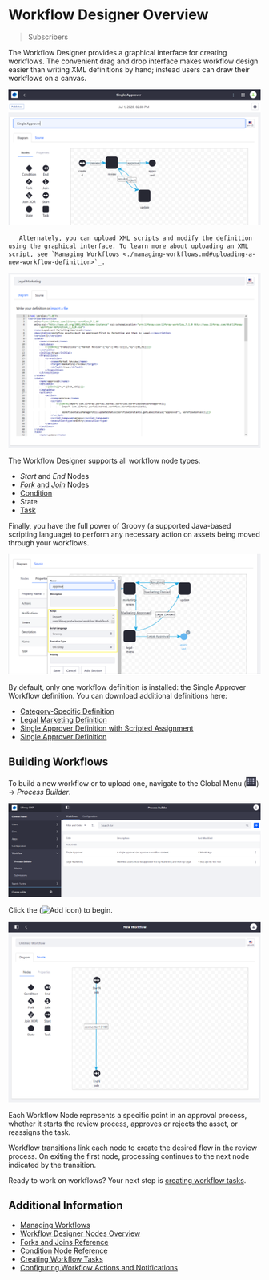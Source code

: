 # Workflow Designer Overview

> Subscribers

The Workflow Designer provides a graphical interface for creating workflows. The convenient drag and drop interface makes workflow design easier than writing XML definitions by hand; instead users can draw their workflows on a canvas.

![You can drag and drop nodes on the Canvas.](./workflow-designer-overview/images/04.png)

```tip::
   Alternately, you can upload XML scripts and modify the definition using the graphical interface. To learn more about uploading an XML script, see `Managing Workflows <./managing-workflows.md#uploading-a-new-workflow-definition>`_.
```

![Use the Source tab to upload an XML file.](./workflow-designer-overview/images/03.png)

The Workflow Designer supports all workflow node types:

* _Start_ and _End_ Nodes
* [_Fork_ and _Join_](./workflow-designer/using-forks-joins-and-conditions.md) Nodes
* [Condition](./workflow-designer/using-forks-joins-and-conditions.md)
* State
* [Task](./workflow-designer/creating-workflow-tasks.md)

Finally, you have the full power of Groovy (a supported Java-based scripting language) to perform any necessary action on assets being moved through your workflows.

![Users can add a Groovy script to their workflow nodes.](./workflow-designer-overview/images/05.png)

By default, only one workflow definition is installed: the Single Approver Workflow definition. You can download additional definitions here:

* [Category-Specific Definition](./workflow-designer-overview/category-specific-definition.xml)
* [Legal Marketing Definition](./workflow-designer-overview/legal-marketing-definition.xml)
* [Single Approver Definition with Scripted Assignment](./workflow-designer-overview/single-approver-definition-scripted-assignment.xml)
* [Single Approver Definition](./workflow-designer-overview/single-approver-definition.xml)

## Building Workflows

To build a new workflow or to upload one, navigate to the Global Menu (![Global Menu](../../../images/icon-applications-menu.png)) &rarr; _Process Builder_.

![Navigate to the Process Builder to manage workflows.](./workflow-designer-overview/images/01.png)

Click the (![Add icon](../../../images/icon-add.png)) to begin.

![Use the intuitive drag and drop to build a workflow.](./workflow-designer-overview/images/02.png)

Each Workflow Node represents a specific point in an approval process, whether it starts the review process, approves or rejects the asset, or reassigns the task.

Workflow transitions link each node to create the desired flow in the review process. On exiting the first node, processing continues to the next node indicated by the transition.

Ready to work on workflows? Your next step is [creating workflow tasks](./workflow-designer/creating-workflow-tasks.md).

## Additional Information

* [Managing Workflows](./managing-workflows.md)
* [Workflow Designer Nodes Overview](./workflow-designer/workflow-designer-nodes-overview.md)
* [Forks and Joins Reference](./workflow-designer/forks-and-joins-reference.md)
* [Condition Node Reference](./workflow-designer/condition-node-reference.md)
* [Creating Workflow Tasks](./workflow-designer/creating-workflow-tasks.md)
* [Configuring Workflow Actions and Notifications](./workflow-designer/configuring-workflow-actions-and-notifications.md)
